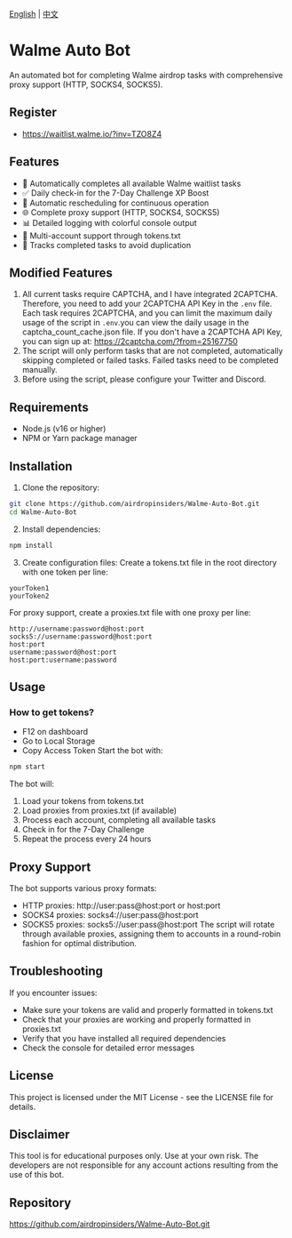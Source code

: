[English](README.md) | [中文](README_CN.md)

# Walme Auto Bot

An automated bot for completing Walme airdrop tasks with comprehensive proxy support (HTTP, SOCKS4, SOCKS5).

## Register

- https://waitlist.walme.io/?inv=TZO8Z4

## Features

- 🚀 Automatically completes all available Walme waitlist tasks
- ✅ Daily check-in for the 7-Day Challenge XP Boost
- 🔄 Automatic rescheduling for continuous operation
- 🌐 Complete proxy support (HTTP, SOCKS4, SOCKS5)
- 📊 Detailed logging with colorful console output
- 👥 Multi-account support through tokens.txt
- 🔄 Tracks completed tasks to avoid duplication

## Modified Features

1. All current tasks require CAPTCHA, and I have integrated 2CAPTCHA. Therefore, you need to add your 2CAPTCHA API Key in the `.env` file. Each task requires 2CAPTCHA, and you can limit the maximum daily usage of the script in `.env`.you can view the daily usage in the captcha_count_cache.json file.
   If you don't have a 2CAPTCHA API Key, you can sign up at: https://2captcha.com/?from=25167750
2. The script will only perform tasks that are not completed, automatically skipping completed or failed tasks. Failed tasks need to be completed manually.
3. Before using the script, please configure your Twitter and Discord.

## Requirements

- Node.js (v16 or higher)
- NPM or Yarn package manager

## Installation

1. Clone the repository:

```bash
git clone https://github.com/airdropinsiders/Walme-Auto-Bot.git
cd Walme-Auto-Bot
```

2. Install dependencies:

```bash
npm install
```

3. Create configuration files:
   Create a tokens.txt file in the root directory with one token per line:

```plaintext
yourToken1
yourToken2
```

For proxy support, create a proxies.txt file with one proxy per line:

```plaintext
http://username:password@host:port
socks5://username:password@host:port
host:port
username:password@host:port
host:port:username:password
```

## Usage

### How to get tokens?

- F12 on dashboard
- Go to Local Storage
- Copy Access Token
  Start the bot with:

```bash
npm start
```

The bot will:

1. Load your tokens from tokens.txt
2. Load proxies from proxies.txt (if available)
3. Process each account, completing all available tasks
4. Check in for the 7-Day Challenge
5. Repeat the process every 24 hours

## Proxy Support

The bot supports various proxy formats:

- HTTP proxies: http://user:pass@host:port or host:port
- SOCKS4 proxies: socks4://user:pass@host:port
- SOCKS5 proxies: socks5://user:pass@host:port
  The script will rotate through available proxies, assigning them to accounts in a round-robin fashion for optimal distribution.

## Troubleshooting

If you encounter issues:

- Make sure your tokens are valid and properly formatted in tokens.txt
- Check that your proxies are working and properly formatted in proxies.txt
- Verify that you have installed all required dependencies
- Check the console for detailed error messages

## License

This project is licensed under the MIT License - see the LICENSE file for details.

## Disclaimer

This tool is for educational purposes only. Use at your own risk. The developers are not responsible for any account actions resulting from the use of this bot.

## Repository

https://github.com/airdropinsiders/Walme-Auto-Bot.git
